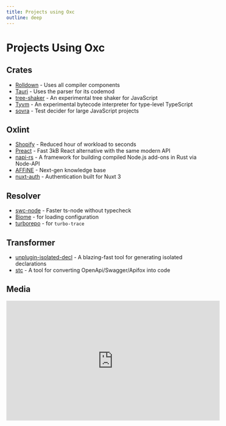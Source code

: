 ```yaml
---
title: Projects using Oxc
outline: deep
---
```


# Projects Using Oxc

## Crates

- [Rolldown](https://rolldown.rs) - Uses all compiler components
- [Tauri](https://github.com/tauri-apps/tauri/blob/8c6d1e8e6c852667bb223b5f4823948868c26d98/crates/tauri-cli/src/migrate/migrations/v1/frontend.rs) - Uses the parser for its codemod
- [tree-shaker](https://github.com/KermanX/tree-shaker) - An experimental tree shaker for JavaScript
- [Tyvm](https://github.com/zackradisic/tyvm) - An experimental bytecode interpreter for type-level TypeScript
- [sovra](https://github.com/oblador/sovra) - Test decider for large JavaScript projects

## Oxlint

- [Shopify](https://www.shopify.com/news/performance%F0%9F%91%86-complexity%F0%9F%91%87-killer-updates-from-shopify-engineering) - Reduced hour of workload to seconds
- [Preact](https://github.com/preactjs/preact) - Fast 3kB React alternative with the same modern API
- [napi-rs](https://github.com/napi-rs/napi-rs) - A framework for building compiled Node.js add-ons in Rust via Node-API
- [AFFiNE](https://github.com/toeverything/affine) - Next-gen knowledge base
- [nuxt-auth](https://github.com/sidebase/nuxt-auth) - Authentication built for Nuxt 3

## Resolver

- [swc-node](https://github.com/swc-project/swc-node) - Faster ts-node without typecheck
- [Biome](https://biomejs.dev) - for loading configuration
- [turborepo](https://github.com/vercel/turborepo/pull/9134) - for `turbo-trace`

## Transformer

- [unplugin-isolated-decl](https://www.npmjs.com/package/unplugin-isolated-decl) - A blazing-fast tool for generating isolated declarations
- [stc](https://github.com/long-woo/stc) - A tool for converting OpenApi/Swagger/Apifox into code

## Media

<iframe width="560" height="315" src="https://www.youtube.com/embed/7VctnNVXe2A?si=3laDGbv4vNVbgvsg" title="YouTube video player" frameborder="0" allow="accelerometer; autoplay; clipboard-write; encrypted-media; gyroscope; picture-in-picture; web-share" allowfullscreen></iframe>
